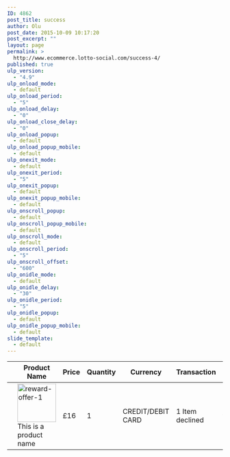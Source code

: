 ```yaml
---
ID: 4862
post_title: success
author: Olu
post_date: 2015-10-09 10:17:20
post_excerpt: ""
layout: page
permalink: >
  http://www.ecommerce.lotto-social.com/success-4/
published: true
ulp_version:
  - "4.9"
ulp_onload_mode:
  - default
ulp_onload_period:
  - "5"
ulp_onload_delay:
  - "0"
ulp_onload_close_delay:
  - "0"
ulp_onload_popup:
  - default
ulp_onload_popup_mobile:
  - default
ulp_onexit_mode:
  - default
ulp_onexit_period:
  - "5"
ulp_onexit_popup:
  - default
ulp_onexit_popup_mobile:
  - default
ulp_onscroll_popup:
  - default
ulp_onscroll_popup_mobile:
  - default
ulp_onscroll_mode:
  - default
ulp_onscroll_period:
  - "5"
ulp_onscroll_offset:
  - "600"
ulp_onidle_mode:
  - default
ulp_onidle_delay:
  - "30"
ulp_onidle_period:
  - "5"
ulp_onidle_popup:
  - default
ulp_onidle_popup_mobile:
  - default
slide_template:
  - default
---
```

<div class="woocommmerce">
<table class="shop_table cart" cellspacing="0">
  <thead>
    <tr>
      <th class="product-remove"></th>
      <th class="product-name">Product Name</th>
      <th class="product-price">Price</th>
      <th class="product-quantity">Quantity</th>
      <th class="product-currency">Currency</th>
      <th class="product-transaction">Transaction</th>
      <th></th>
    </tr>
  </thead>
  <tbody>
    <tr class="cart_item">
      <td class="product-remove"><a href="" title="Remove this item"><span class="remove fa fa-times"></span></a></td>
      <td class="product-name"><div class="product-thumbnail"> <a href="http://www.ecommerce.lotto-social.com/product/burger/"><img width="90" height="90" src="http://www.ecommerce.lotto-social.com/wp-content/uploads/reward-offer-11-90x90.jpg" class="attachment-shop_thumbnail wp-post-image" alt="reward-offer-1"></a> </div> This is a product name</td>
      <td class="product-price">£16</td>
      <td class="product-quantity">1</td>
      <td class="product-currency">CREDIT/DEBIT CARD</td>
      <td class="product-subtotal">1 Item declined</td>
      <td class="product-subtotal">WHat this means</td>
    </tr>
  </tbody>
</table>
</div>
